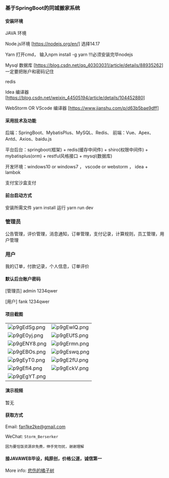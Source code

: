 ### 基于SpringBoot的同城搬家系统

#### 安装环境

JAVA 环境 

Node.js环境 [https://nodejs.org/en/] 选择14.17

Yarn 打开cmd， 输入npm install -g yarn !!!必须安装完毕nodejs

Mysql 数据库 [https://blog.csdn.net/qq_40303031/article/details/88935262] 一定要把账户和密码记住

redis

Idea 编译器 [https://blog.csdn.net/weixin_44505194/article/details/104452880]

WebStorm OR VScode 编译器 [https://www.jianshu.com/p/d63b5bae9dff]

#### 采用技术及功能

后端：SpringBoot、MybatisPlus、MySQL、Redis、
前端：Vue、Apex、Antd、Axios、baidu.js

平台后台：springboot(框架) + redis(缓存中间件) + shiro(权限中间件) + mybatisplus(orm) + restful风格接口 + mysql(数据库)

开发环境：windows10 or windows7 ， vscode or webstorm ， idea + lambok

支付宝沙盒支付

#### 前台启动方式

安装所需文件 yarn install 
运行 yarn run dev

### 管理员
公告管理，评价管理，消息通知，订单管理，支付记录，计算规则，员工管理，用户管理

### 用户
我的订单，付款记录，个人信息，订单评价


#### 默认后台账户密码

[管理员]
admin
1234qwer

[用户]
fank
1234qwer



#### 项目截图

|  |  |
|---------------------|---------------------|
|![p9gEdSg.png](https://s1.ax1x.com/2023/05/14/p9gEdSg.png) | ![p9gEwlQ.png](https://s1.ax1x.com/2023/05/14/p9gEwlQ.png) |
|![p9gE0yj.png](https://s1.ax1x.com/2023/05/14/p9gE0yj.png) | ![p9gEUfS.png](https://s1.ax1x.com/2023/05/14/p9gEUfS.png) |
|![p9gENY8.png](https://s1.ax1x.com/2023/05/14/p9gENY8.png) | ![p9gErmn.png](https://s1.ax1x.com/2023/05/14/p9gErmn.png) |
|![p9gEBOs.png](https://s1.ax1x.com/2023/05/14/p9gEBOs.png) | ![p9gEswq.png](https://s1.ax1x.com/2023/05/14/p9gEswq.png) |
|![p9gEyT0.png](https://s1.ax1x.com/2023/05/14/p9gEyT0.png) | ![p9gE2fU.png](https://s1.ax1x.com/2023/05/14/p9gE2fU.png) |
|![p9gEfl4.png](https://s1.ax1x.com/2023/05/14/p9gEfl4.png) | ![p9gEckV.png](https://s1.ax1x.com/2023/05/14/p9gEckV.png) |
|![p9gEgYT.png](https://s1.ax1x.com/2023/05/14/p9gEgYT.png) |


#### 演示视频

暂无

#### 获取方式

Email: fan1ke2ke@gmail.com

WeChat: `Storm_Berserker`

`因为要恰饭资源非免费，伸手党勿扰，谢谢理解`

#### 接JAVAWEB毕设，纯原创，价格公道，诚信第一

More info: [悲伤的橘子树](https://berserker287.github.io/)
